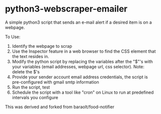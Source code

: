 # python3-webscraper-emailer 
A simple python3 script that sends an e-mail alert if a desired item is on a webpage.

To Use:

1. Identify the webpage to scrap
2. Use the Inspector feature in a web browser to find the CSS element that the text resides in. 
3. Modify the python script by replacing the variables after the "$"'s with your variables (email addresses, webpage url, css selector). Note: delete the $'s
4. Provide your sender account email address credentials, the script is pre-configured with gmail smtp information 
5. Run the script, test
6. Schedule the script with a tool like "cron" on Linux to run at predefined intervals you configure

This was derived and forked from baraolt/food-notifier

